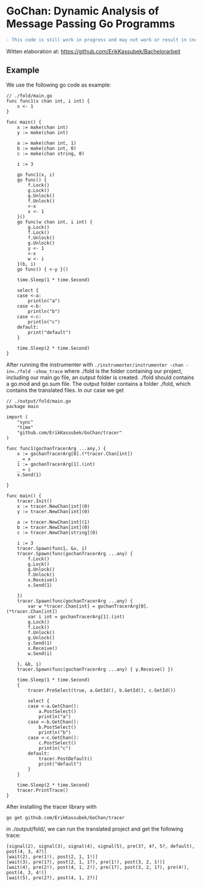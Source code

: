# GoChan: Dynamic Analysis of Message Passing Go Programms

```diff 
- This code is still work in progress and may not work or result in incorrect behavior!
```

Witten elaboration at: https://github.com/ErikKassubek/Bachelorarbeit

## Example
We use the following go code as example:
```
// ./fold/main.go
func func1(x chan int, i int) {
	x <- 1
}

func main() {
	x := make(chan int)
	y := make(chan int)

	a := make(chan int, 1)
	b := make(chan int, 0)
	c := make(chan string, 0)

	i := 3

	go func1(x, i)
	go func() {
		f.Lock()
		g.Lock()
		g.Unlock()
		f.Unlock()
		<-x
		x <- 1
	}()
	go func(w chan int, i int) {
		g.Lock()
		f.Lock()
		f.Unlock()
		g.Unlock()
		y <- 1
		<-x
		w <- i
	}(b, i)
	go func() { <-y }()

	time.Sleep(1 * time.Second)

	select {
	case <-a:
		println("a")
	case <-b:
		println("b")
	case <-c:
		println("c")
	default:
		print("default")
	}

	time.Sleep(2 * time.Second)
}
```
After running the instrumenter with
```./instrumenter/instrumenter -chan -in=./fold -show_trace```
where ./fold is the folder containing our project, including our main.go file, an output folder is created.
./fold should contains a go.mod and go.sum file.
The output folder contains a folder ./fold, which contains the translated files.
In our case we get 
```
// ./output/fold/main.go
package main

import (
	"sync"
	"time"
	"github.com/ErikKassubek/GoChan/tracer"
)

func func1(gochanTracerArg ...any,) {
	x := gochanTracerArg[0].(*tracer.Chan[int])
	_ = x
	i := gochanTracerArg[1].(int)
	_ = i
	x.Send(1)

}

func main() {
	tracer.Init()
	x := tracer.NewChan[int](0)
	y := tracer.NewChan[int](0)

	a := tracer.NewChan[int](1)
	b := tracer.NewChan[int](0)
	c := tracer.NewChan[string](0)

	i := 3
	tracer.Spawn(func1, &x, i)
	tracer.Spawn(func(gochanTracerArg ...any) {
		f.Lock()
		g.Lock()
		g.Unlock()
		f.Unlock()
		x.Receive()
		x.Send(1)

	})
	tracer.Spawn(func(gochanTracerArg ...any) {
		var w *tracer.Chan[int] = gochanTracerArg[0].(*tracer.Chan[int])
		var i int = gochanTracerArg[1].(int)
		g.Lock()
		f.Lock()
		f.Unlock()
		g.Unlock()
		y.Send(1)
		x.Receive()
		w.Send(i)

	}, &b, i)
	tracer.Spawn(func(gochanTracerArg ...any) { y.Receive() })

	time.Sleep(1 * time.Second)
	{
		tracer.PreSelect(true, a.GetId(), b.GetId(), c.GetId())

		select {
		case <-a.GetChan():
			a.PostSelect()
			println("a")
		case <-b.GetChan():
			b.PostSelect()
			println("b")
		case <-c.GetChan():
			c.PostSelect()
			println("c")
		default:
			tracer.PostDefault()
			print("default")
		}
	}

	time.Sleep(2 * time.Second)
	tracer.PrintTrace()
}

```
After installing the tracer library with 
``` 
go get github.com/ErikKassubek/GoChan/tracer
```
in ./output/fold/, we can run the translated project and get the following trace:
```
[signal(2), signal(3), signal(4), signal(5), pre(3?, 4?, 5?, default), post(4, 3, 4?)]
[wait(2), pre(1!), post(2, 1, 1!)]
[wait(3), pre(1?), post(2, 1, 1?), pre(1!), post(3, 2, 1!)]
[wait(4), pre(2!), post(4, 1, 2!), pre(1?), post(3, 2, 1?), pre(4!), post(4, 3, 4!)]
[wait(5), pre(2?), post(4, 1, 2?)]
```